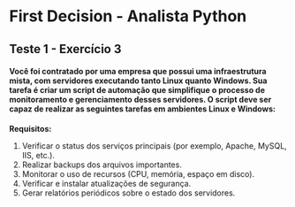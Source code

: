 # First Decision - Analista Python

## Teste 1 - Exercício 3

#### Você foi contratado por uma empresa que possui uma infraestrutura mista, com servidores executando tanto Linux quanto Windows. Sua tarefa é criar um script de automação que simplifique o processo de monitoramento e gerenciamento desses servidores. O script deve ser capaz de realizar as seguintes tarefas em ambientes Linux e Windows:

**Requisitos:**

1.  Verificar o status dos serviços principais (por exemplo, Apache, MySQL, IIS, etc.). 
2. Realizar backups dos arquivos importantes. 
3. Monitorar o uso de recursos (CPU, memória, espaço em disco). 
4. Verificar e instalar atualizações de segurança. 
5. Gerar relatórios periódicos sobre o estado dos servidores.